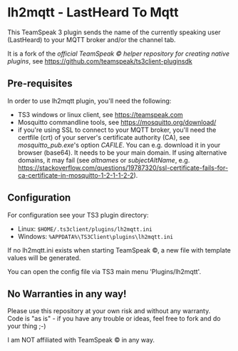 # lh2mqtt - LastHeard To Mqtt
This TeamSpeak 3 plugin sends the name of the currently speaking user (LastHeard) to your MQTT broker and/or the channel tab.

It is a fork of the <i>official TeamSpeak &copy; helper repository for creating native plugins</i>, see https://github.com/teamspeak/ts3client-pluginsdk

## Pre-requisites
In order to use lh2mqtt plugin, you'll need the following:
- TS3 windows or linux client, see https://teamspeak.com
- Mosquitto commandline tools, see https://mosquitto.org/download/
- if you're using SSL to connect to your MQTT broker, you'll need the certfile (crt) of your server's certificate authority (CA), see <i>mosquitto_pub.exe</i>'s option <i>CAFILE</i>. You can e.g. download it in your browser (base64). It needs to be your main domain. If using alternative domains, it may fail (see <i>altnames</i> or <i>subjectAltName</i>, e.g. https://stackoverflow.com/questions/19787320/ssl-certificate-fails-for-ca-certificate-in-mosquitto-1-2-1-1-2-2).

## Configuration
For configuration see your TS3 plugin directory:<br/> 
* Linux: <code>$HOME/.ts3client/plugins/lh2mqtt.ini</code>
* Windows: <code>%APPDATA%\TS3Client\plugins\lh2mqtt.ini</code>

If no lh2mqtt.ini exists when starting TeamSpeak &copy;, a new file with template values will be generated.

You can open the config file via TS3 main menu 'Plugins/lh2mqtt'.

## No Warranties in any way!
Please use this repository at your own risk and without any warranty.<br/>
Code is "as is" - if you have any trouble or ideas, feel free to fork and do your thing ;-)

I am NOT affiliated with TeamSpeak &copy; in any way.

